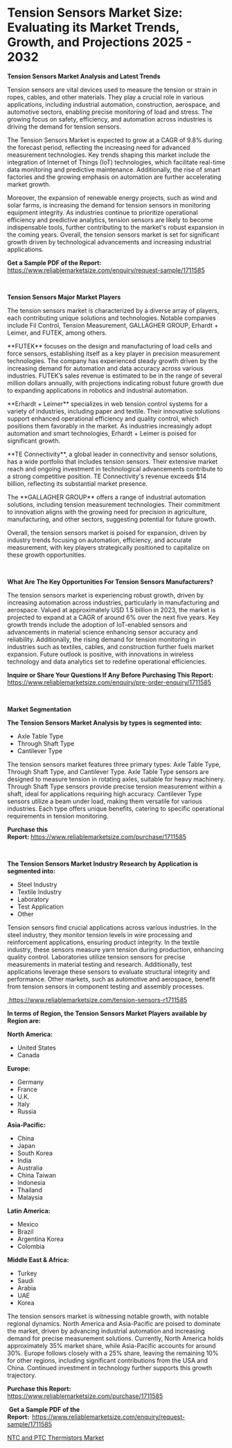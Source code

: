 <p><h1>Tension Sensors Market Size: Evaluating its Market Trends, Growth, and Projections 2025 - 2032</h1></p><p><strong>Tension Sensors Market Analysis and Latest Trends</strong></p>
<p><p>Tension sensors are vital devices used to measure the tension or strain in ropes, cables, and other materials. They play a crucial role in various applications, including industrial automation, construction, aerospace, and automotive sectors, enabling precise monitoring of load and stress. The growing focus on safety, efficiency, and automation across industries is driving the demand for tension sensors.</p><p>The Tension Sensors Market is expected to grow at a CAGR of 9.8% during the forecast period, reflecting the increasing need for advanced measurement technologies. Key trends shaping this market include the integration of Internet of Things (IoT) technologies, which facilitate real-time data monitoring and predictive maintenance. Additionally, the rise of smart factories and the growing emphasis on automation are further accelerating market growth.</p><p>Moreover, the expansion of renewable energy projects, such as wind and solar farms, is increasing the demand for tension sensors in monitoring equipment integrity. As industries continue to prioritize operational efficiency and predictive analytics, tension sensors are likely to become indispensable tools, further contributing to the market's robust expansion in the coming years. Overall, the tension sensors market is set for significant growth driven by technological advancements and increasing industrial applications.</p></p>
<p><strong>Get a Sample PDF of the Report:&nbsp;</strong> <a href="https://www.reliablemarketsize.com/enquiry/request-sample/1711585?utm_campaign=2186&utm_medium=2&utm_source=Github&utm_content=ia&utm_term=12022025&utm_id=tension-sensors">https://www.reliablemarketsize.com/enquiry/request-sample/1711585</a></p>
<p>&nbsp;</p>
<p><strong>Tension Sensors Major Market Players</strong></p>
<p><p>The tension sensors market is characterized by a diverse array of players, each contributing unique solutions and technologies. Notable companies include Fil Control, Tension Measurement, GALLAGHER GROUP, Erhardt + Leimer, and FUTEK, among others.</p><p>**FUTEK** focuses on the design and manufacturing of load cells and force sensors, establishing itself as a key player in precision measurement technologies. The company has experienced steady growth driven by the increasing demand for automation and data accuracy across various industries. FUTEK’s sales revenue is estimated to be in the range of several million dollars annually, with projections indicating robust future growth due to expanding applications in robotics and industrial automation.</p><p>**Erhardt + Leimer** specializes in web tension control systems for a variety of industries, including paper and textile. Their innovative solutions support enhanced operational efficiency and quality control, which positions them favorably in the market. As industries increasingly adopt automation and smart technologies, Erhardt + Leimer is poised for significant growth.</p><p>**TE Connectivity**, a global leader in connectivity and sensor solutions, has a wide portfolio that includes tension sensors. Their extensive market reach and ongoing investment in technological advancements contribute to a strong competitive position. TE Connectivity's revenue exceeds $14 billion, reflecting its substantial market presence.</p><p>The **GALLAGHER GROUP** offers a range of industrial automation solutions, including tension measurement technologies. Their commitment to innovation aligns with the growing need for precision in agriculture, manufacturing, and other sectors, suggesting potential for future growth.</p><p>Overall, the tension sensors market is poised for expansion, driven by industry trends focusing on automation, efficiency, and accurate measurement, with key players strategically positioned to capitalize on these growth opportunities.</p></p>
<p>&nbsp;</p>
<p><strong>What Are The Key Opportunities For Tension Sensors Manufacturers?</strong></p>
<p><p>The tension sensors market is experiencing robust growth, driven by increasing automation across industries, particularly in manufacturing and aerospace. Valued at approximately USD 1.5 billion in 2023, the market is projected to expand at a CAGR of around 6% over the next five years. Key growth trends include the adoption of IoT-enabled sensors and advancements in material science enhancing sensor accuracy and reliability. Additionally, the rising demand for tension monitoring in industries such as textiles, cables, and construction further fuels market expansion. Future outlook is positive, with innovations in wireless technology and data analytics set to redefine operational efficiencies.</p></p>
<p><strong>Inquire or Share Your Questions If Any Before Purchasing This Report:</strong> <a href="https://www.reliablemarketsize.com/enquiry/pre-order-enquiry/1711585?utm_campaign=2186&utm_medium=2&utm_source=Github&utm_content=ia&utm_term=12022025&utm_id=tension-sensors">https://www.reliablemarketsize.com/enquiry/pre-order-enquiry/1711585</a></p>
<p>&nbsp;</p>
<p><strong>Market Segmentation</strong></p>
<p><strong>The Tension Sensors Market Analysis by types is segmented into:</strong></p>
<p><ul><li>Axle Table Type</li><li>Through Shaft Type</li><li>Cantilever Type</li></ul></p>
<p><p>The tension sensors market features three primary types: Axle Table Type, Through Shaft Type, and Cantilever Type. Axle Table Type sensors are designed to measure tension in rotating axles, suitable for heavy machinery. Through Shaft Type sensors provide precise tension measurement within a shaft, ideal for applications requiring high accuracy. Cantilever Type sensors utilize a beam under load, making them versatile for various industries. Each type offers unique benefits, catering to specific operational requirements in tension monitoring.</p></p>
<p><strong>Purchase this Report:&nbsp;</strong><a href="https://www.reliablemarketsize.com/purchase/1711585?utm_campaign=2186&utm_medium=2&utm_source=Github&utm_content=ia&utm_term=12022025&utm_id=tension-sensors">https://www.reliablemarketsize.com/purchase/1711585</a></p>
<p>&nbsp;</p>
<p><strong>The Tension Sensors Market Industry Research by Application is segmented into:</strong></p>
<p><ul><li>Steel Industry</li><li>Textile Industry</li><li>Laboratory</li><li>Test Application</li><li>Other</li></ul></p>
<p><p>Tension sensors find crucial applications across various industries. In the steel industry, they monitor tension levels in wire processing and reinforcement applications, ensuring product integrity. In the textile industry, these sensors measure yarn tension during production, enhancing quality control. Laboratories utilize tension sensors for precise measurements in material testing and research. Additionally, test applications leverage these sensors to evaluate structural integrity and performance. Other markets, such as automotive and aerospace, benefit from tension sensors in component testing and assembly processes.</p></p>
<p><a href="https://www.reliablemarketsize.com/tension-sensors-r1711585?utm_campaign=2186&utm_medium=2&utm_source=Github&utm_content=ia&utm_term=12022025&utm_id=tension-sensors">&nbsp;https://www.reliablemarketsize.com/tension-sensors-r1711585</a></p>
<p><strong>In terms of Region, the Tension Sensors Market Players available by Region are:</strong></p>
<p>
    <p> <strong> North America: </strong>
        <ul>
            <li>United States</li>
            <li>Canada</li>
        </ul>
        </p> 
    <p> <strong> Europe: </strong>
        <ul>
            <li>Germany</li>
            <li>France</li>
            <li>U.K.</li>
            <li>Italy</li>
            <li>Russia</li>
        </ul>
        </p> 
    <p> <strong> Asia-Pacific: </strong>
        <ul>
            <li>China</li>
            <li>Japan</li>
            <li>South Korea</li>
            <li>India</li>
            <li>Australia</li>
            <li>China Taiwan</li>
            <li>Indonesia</li>
            <li>Thailand</li>
            <li>Malaysia</li>
        </ul>
        </p> 
    <p> <strong> Latin America: </strong>
        <ul>
            <li>Mexico</li>
            <li>Brazil</li>
            <li>Argentina Korea</li>
            <li>Colombia</li>
        </ul>
        </p> 
    <p> <strong> Middle East & Africa: </strong>
        <ul>
            <li>Turkey</li>
            <li>Saudi</li>
            <li>Arabia</li>
            <li>UAE</li>
            <li>Korea</li>
        </ul>
    </p>
    </p>
<p><p>The tension sensors market is witnessing notable growth, with notable regional dynamics. North America and Asia-Pacific are poised to dominate the market, driven by advancing industrial automation and increasing demand for precise measurement solutions. Currently, North America holds approximately 35% market share, while Asia-Pacific accounts for around 30%. Europe follows closely with a 25% share, leaving the remaining 10% for other regions, including significant contributions from the USA and China. Continued investment in technology further supports this growth trajectory.</p></p>
<p><strong>Purchase this Report: </strong><a href="https://www.reliablemarketsize.com/purchase/1711585?utm_campaign=2186&utm_medium=2&utm_source=Github&utm_content=ia&utm_term=12022025&utm_id=tension-sensors">https://www.reliablemarketsize.com/purchase/1711585</a></p>
<p>&nbsp;<strong>Get a Sample PDF of the Report:&nbsp;&nbsp;</strong><a href="https://www.reliablemarketsize.com/enquiry/request-sample/1711585?utm_campaign=2186&utm_medium=2&utm_source=Github&utm_content=ia&utm_term=12022025&utm_id=tension-sensors">https://www.reliablemarketsize.com/enquiry/request-sample/1711585</a></p>
<p><strong></strong></p>
<p><p><a href="https://github.com/abbislposival/Market-Research-Report-List-1/blob/main/ntc-and-ptc-thermistors-market.md?utm_campaign=2186&utm_medium=2&utm_source=Github&utm_content=ia&utm_term=12022025&utm_id=tension-sensors">NTC and PTC Thermistors Market</a></p></p>